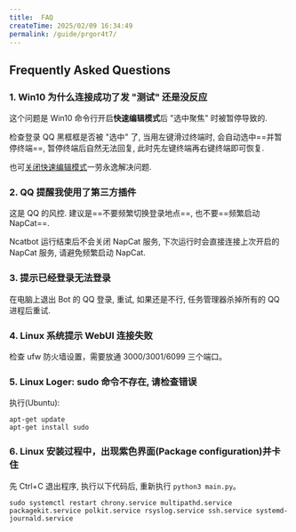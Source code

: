 ```yaml
---
title:  FAQ
createTime: 2025/02/09 16:34:49
permalink: /guide/prgor4t7/
---
```


## Frequently Asked Questions

### 1. Win10 为什么连接成功了发 "测试" 还是没反应

这个问题是 Win10 命令行开启**快速编辑模式**后 "选中聚焦" 时被暂停导致的.

检查登录 QQ 黑框框是否被 "选中" 了, 当用左键滑过终端时, 会自动选中==并暂停终端==, 暂停终端后自然无法回复, 此时先左键终端再右键终端即可恢复.

也可[关闭快速编辑模式](https://juejin.cn/post/7021695977824190478)一劳永逸解决问题.

### 2. QQ 提醒我使用了第三方插件

这是 QQ 的风控. 建议是==不要频繁切换登录地点==, 也不要==频繁启动 NapCat==.

Ncatbot 运行结束后不会关闭 NapCat 服务, 下次运行时会直接连接上次开启的 NapCat 服务, 请避免频繁启动 NapCat.

### 3. 提示已经登录无法登录

在电脑上退出 Bot 的 QQ 登录, 重试, 如果还是不行, 任务管理器杀掉所有的 QQ 进程后重试.

### 4. Linux 系统提示 WebUI 连接失败

检查 ufw 防火墙设置，需要放通 3000/3001/6099 三个端口。

### 5. Linux Loger: sudo 命令不存在, 请检查错误

执行(Ubuntu):
```
apt-get update
apt-get install sudo
```

### 6. Linux 安装过程中，出现紫色界面(Package configuration)并卡住

先 Ctrl+C 退出程序, 执行以下代码后, 重新执行 `python3 main.py`。

```
sudo systemctl restart chrony.service multipathd.service packagekit.service polkit.service rsyslog.service ssh.service systemd-journald.service
```


